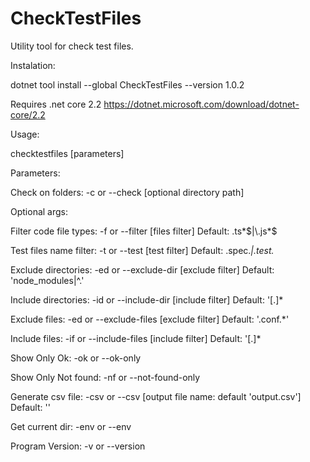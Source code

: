 # CheckTestFiles

Utility tool for check test files.

Instalation:

dotnet tool install --global CheckTestFiles --version 1.0.2

Requires .net core 2.2
https://dotnet.microsoft.com/download/dotnet-core/2.2

Usage:

checktestfiles [parameters]

Parameters:

Check on folders:
 -c or --check [optional directory path]

Optional args:

 Filter code file types:
     -f or --filter [files filter]
     Default: \.ts*$|\.js*$

 Test files name filter:
     -t or --test [test filter]
     Default: \.spec\.*|\.test\.*

 Exclude directories:
     -ed or --exclude-dir [exclude filter]
     Default: 'node_modules|^\.'

 Include directories:
     -id or --include-dir [include filter]
     Default: '[.]*

 Exclude files:
     -ed or --exclude-files [exclude filter]
     Default: '\.conf\.*'

 Include files:
     -if or --include-files [include filter]
     Default: '[.]*

 Show Only Ok:
     -ok or --ok-only

 Show Only Not found:
     -nf or --not-found-only

 Generate csv file:
     -csv or --csv [output file name: default 'output.csv']
     Default: ''

 Get current dir:
     -env or --env

 Program Version:
     -v or --version


